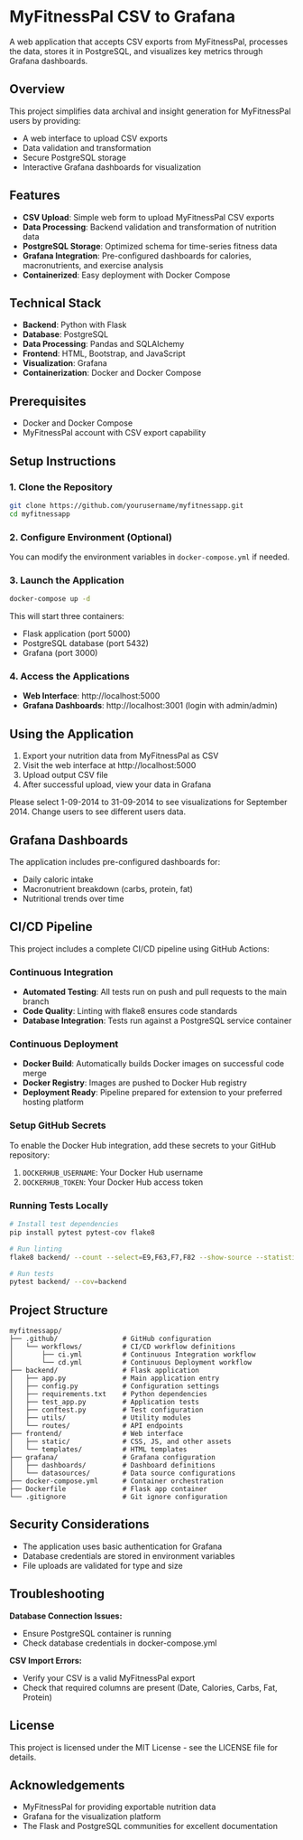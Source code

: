 # MyFitnessPal CSV to Grafana

A web application that accepts CSV exports from MyFitnessPal, processes the data, stores it in PostgreSQL, and visualizes key metrics through Grafana dashboards.

## Overview

This project simplifies data archival and insight generation for MyFitnessPal users by providing:

- A web interface to upload CSV exports
- Data validation and transformation
- Secure PostgreSQL storage
- Interactive Grafana dashboards for visualization

## Features

- **CSV Upload**: Simple web form to upload MyFitnessPal CSV exports
- **Data Processing**: Backend validation and transformation of nutrition data
- **PostgreSQL Storage**: Optimized schema for time-series fitness data
- **Grafana Integration**: Pre-configured dashboards for calories, macronutrients, and exercise analysis
- **Containerized**: Easy deployment with Docker Compose

## Technical Stack

- **Backend**: Python with Flask
- **Database**: PostgreSQL 
- **Data Processing**: Pandas and SQLAlchemy
- **Frontend**: HTML, Bootstrap, and JavaScript
- **Visualization**: Grafana
- **Containerization**: Docker and Docker Compose

## Prerequisites

- Docker and Docker Compose
- MyFitnessPal account with CSV export capability

## Setup Instructions

### 1. Clone the Repository

```bash
git clone https://github.com/yourusername/myfitnessapp.git
cd myfitnessapp
```

### 2. Configure Environment (Optional)

You can modify the environment variables in `docker-compose.yml` if needed.

### 3. Launch the Application

```bash
docker-compose up -d
```

This will start three containers:
- Flask application (port 5000)
- PostgreSQL database (port 5432)
- Grafana (port 3000)

### 4. Access the Applications

- **Web Interface**: http://localhost:5000
- **Grafana Dashboards**: http://localhost:3001 (login with admin/admin)

## Using the Application

1. Export your nutrition data from MyFitnessPal as CSV
2. Visit the web interface at http://localhost:5000
3. Upload output CSV file 
4. After successful upload, view your data in Grafana

Please select 1-09-2014 to 31-09-2014 to see visualizations for September 2014. Change users to see different users data.

## Grafana Dashboards

The application includes pre-configured dashboards for:

- Daily caloric intake
- Macronutrient breakdown (carbs, protein, fat)
- Nutritional trends over time

## CI/CD Pipeline

This project includes a complete CI/CD pipeline using GitHub Actions:

### Continuous Integration

- **Automated Testing**: All tests run on push and pull requests to the main branch
- **Code Quality**: Linting with flake8 ensures code standards
- **Database Integration**: Tests run against a PostgreSQL service container

### Continuous Deployment

- **Docker Build**: Automatically builds Docker images on successful code merge
- **Docker Registry**: Images are pushed to Docker Hub registry
- **Deployment Ready**: Pipeline prepared for extension to your preferred hosting platform

### Setup GitHub Secrets

To enable the Docker Hub integration, add these secrets to your GitHub repository:

1. `DOCKERHUB_USERNAME`: Your Docker Hub username
2. `DOCKERHUB_TOKEN`: Your Docker Hub access token

### Running Tests Locally

```bash
# Install test dependencies
pip install pytest pytest-cov flake8

# Run linting
flake8 backend/ --count --select=E9,F63,F7,F82 --show-source --statistics --exclude=venv/,*/__pycache__/*

# Run tests
pytest backend/ --cov=backend
```

## Project Structure

```
myfitnessapp/
├── .github/                # GitHub configuration
│   └── workflows/          # CI/CD workflow definitions
│       ├── ci.yml          # Continuous Integration workflow
│       └── cd.yml          # Continuous Deployment workflow
├── backend/                # Flask application
│   ├── app.py              # Main application entry
│   ├── config.py           # Configuration settings
│   ├── requirements.txt    # Python dependencies
│   ├── test_app.py         # Application tests
│   ├── conftest.py         # Test configuration
│   ├── utils/              # Utility modules
│   └── routes/             # API endpoints
├── frontend/               # Web interface
│   ├── static/             # CSS, JS, and other assets
│   └── templates/          # HTML templates
├── grafana/                # Grafana configuration
│   ├── dashboards/         # Dashboard definitions
│   └── datasources/        # Data source configurations
├── docker-compose.yml      # Container orchestration
├── Dockerfile              # Flask app container
└── .gitignore              # Git ignore configuration
```

## Security Considerations

- The application uses basic authentication for Grafana
- Database credentials are stored in environment variables
- File uploads are validated for type and size

## Troubleshooting

**Database Connection Issues:**
- Ensure PostgreSQL container is running
- Check database credentials in docker-compose.yml

**CSV Import Errors:**
- Verify your CSV is a valid MyFitnessPal export
- Check that required columns are present (Date, Calories, Carbs, Fat, Protein)

## License

This project is licensed under the MIT License - see the LICENSE file for details.

## Acknowledgements

- MyFitnessPal for providing exportable nutrition data
- Grafana for the visualization platform
- The Flask and PostgreSQL communities for excellent documentation 